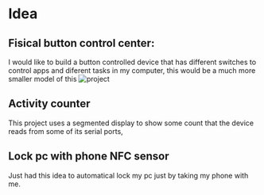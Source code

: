 Idea
====
Fisical button control center:
------------------------------
I would like to build a button controlled device that has different switches to control apps and diferent tasks in my
computer, this would be a much more smaller model of this ![project](http://40.media.tumblr.com/c54ecfee31945dd1bc6c677467713cdc/tumblr_ntsjr7W2sA1rkei8xo1_500.jpg)

Activity counter
----------------
This project uses a segmented display to show some count that the device reads from some of its serial ports,

Lock pc with phone NFC sensor
-----------------------------
Just had this idea to automatical lock my pc just by taking my phone with me.
